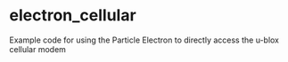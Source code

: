 # electron_cellular
Example code for using the Particle Electron to directly access the u-blox cellular modem
